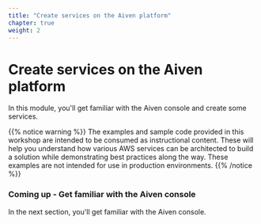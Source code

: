```yaml
---
title: "Create services on the Aiven platform"
chapter: true
weight: 2
---
```


# Create services on the Aiven platform 

In this module, you'll get familiar with the Aiven console and create some services.

{{% notice warning %}}
The examples and sample code provided in this workshop are intended to be consumed as instructional content. These will help you understand how various AWS services can be architected to build a solution while demonstrating best practices along the way. These examples are not intended for use in production environments.
{{% /notice %}}

### Coming up - Get familiar with the Aiven console
In the next section, you'll get familiar with the Aiven console.

